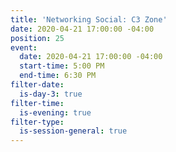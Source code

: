 ```yaml
---
title: 'Networking Social: C3 Zone'
date: 2020-04-21 17:00:00 -04:00
position: 25
event:
  date: 2020-04-21 17:00:00 -04:00
  start-time: 5:00 PM
  end-time: 6:30 PM
filter-date:
  is-day-3: true
filter-time:
  is-evening: true
filter-type:
  is-session-general: true
---
```


